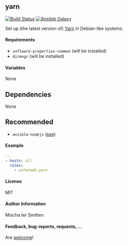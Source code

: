 ## yarn

[![Build Status](https://travis-ci.org/Oefenweb/ansible-yarn.svg?branch=master)](https://travis-ci.org/Oefenweb/ansible-yarn)
[![Ansible Galaxy](http://img.shields.io/badge/ansible--galaxy-yarn-blue.svg)](https://galaxy.ansible.com/Oefenweb/yarn/)

Set up (the latest version of) [Yarn](https://yarnpkg.com/) in Debian-like systems.

#### Requirements

* `software-properties-common` (will be installed)
* `dirmngr` (will be installed)

#### Variables

None

## Dependencies

None

## Recommended

* `ansible-nodejs` ([see](https://github.com/Oefenweb/ansible-nodejs))

#### Example

```yaml
---
- hosts: all
  roles:
    - oefenweb.yarn
```

#### License

MIT

#### Author Information

Mischa ter Smitten

#### Feedback, bug-reports, requests, ...

Are [welcome](https://github.com/Oefenweb/ansible-yarn/issues)!
